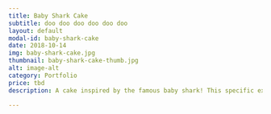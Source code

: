 ```yaml
---
title: Baby Shark Cake
subtitle: doo doo doo doo doo doo
layout: default
modal-id: baby-shark-cake
date: 2018-10-14
img: baby-shark-cake.jpg
thumbnail: baby-shark-cake-thumb.jpg
alt: image-alt
category: Portfolio
price: tbd
description: A cake inspired by the famous baby shark! This specific example is a vanilla cake frosted in pink chocolate ganache and decorated with shark edible models!

---
```

